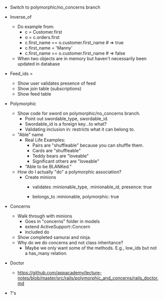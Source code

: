 - Switch to polymorphic/no_concerns branch

- Inverse_of
  - Do example from:
    - c = Customer.first
    - o = c.orders.first
    - c.first_name == o.customer.first_name # => true
    - c.first_name = 'Manny'
    - c.first_name == o.customer.first_name # => false
  - When two objects are in memory but haven't necessarily been updated in database


- Feed_ids =
  - Show user validates presence of feed
  - Show join table (subscriptions)
  - Show feed table


- Polymorphic
  - Show code for sword on polymorphic/no_concerns branch.
    - Point out swordable_type, swordable_id.
    - Swordable_id is a foreign key...to what?
    - Validating inclusion in: restricts what it can belong to.
  - "Able" name
    - Real Life Examples:
      - Pairs are "shuffleable" because you can shuffle them.
      - Cards are "shuffleable"
      - Teddy bears are "loveable"
      - Significant others are "loveable"
    - "Able to be BLANKed."
  - How do I actually "do" a polymorphic association?
    - Create minions
      - validates :minionable_type, :minionable_id, presence: true

      - belongs_to :minionable, polymorphic: true
- Concerns
  - Walk through with minions
    - Goes in "concerns" folder in models
    - extend ActiveSupport::Concern
    - included do
  - Show completed samurai and ninja.
  - Why do we do concerns and not class inheritance?
    - Maybe we only want some of the methods. E.g., low_ids but not a has_many relation.

- Doctor
  - https://github.com/appacademy/lecture-notes/blob/master/src/rails/polymorphic_and_concerns/rails_doctor.md
- ?'s
